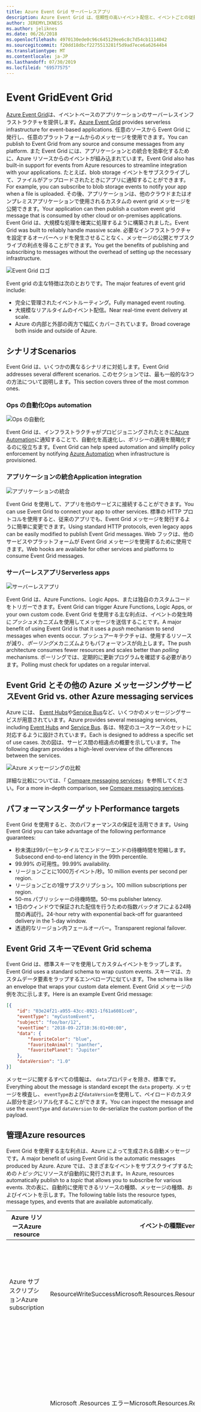 ```yaml
---
title: Azure Event Grid サーバーレスアプリ
description: Azure Event Grid は、信頼性の高いイベント配信と、イベントごとの従量課金モデルでの大規模なルーティングを実現するサーバーレスソリューションです。
author: JEREMYLIKNESS
ms.author: jeliknes
ms.date: 06/26/2018
ms.openlocfilehash: 4970130ede0c96c645129ee6c8c7d54cb1114042
ms.sourcegitcommit: f20dd18dbcf2275513281f5d9ad7ece6a62644b4
ms.translationtype: MT
ms.contentlocale: ja-JP
ms.lasthandoff: 07/30/2019
ms.locfileid: "69577575"
---
```

# <a name="event-grid"></a><span data-ttu-id="139c8-103">Event Grid</span><span class="sxs-lookup"><span data-stu-id="139c8-103">Event Grid</span></span>

<span data-ttu-id="139c8-104">[Azure Event Grid](/azure/event-grid/overview)は、イベントベースのアプリケーションのサーバーレスインフラストラクチャを提供します。</span><span class="sxs-lookup"><span data-stu-id="139c8-104">[Azure Event Grid](/azure/event-grid/overview) provides serverless infrastructure for event-based applications.</span></span> <span data-ttu-id="139c8-105">任意のソースから Event Grid に発行し、任意のプラットフォームからのメッセージを使用できます。</span><span class="sxs-lookup"><span data-stu-id="139c8-105">You can publish to Event Grid from any source and consume messages from any platform.</span></span> <span data-ttu-id="139c8-106">また Event Grid には、アプリケーションとの統合を効率化するために、Azure リソースからのイベントが組み込まれています。</span><span class="sxs-lookup"><span data-stu-id="139c8-106">Event Grid also has built-in support for events from Azure resources to streamline integration with your applications.</span></span> <span data-ttu-id="139c8-107">たとえば、blob storage イベントをサブスクライブして、ファイルがアップロードされたときにアプリに通知することができます。</span><span class="sxs-lookup"><span data-stu-id="139c8-107">For example, you can subscribe to blob storage events to notify your app when a file is uploaded.</span></span> <span data-ttu-id="139c8-108">その後、アプリケーションは、他のクラウドまたはオンプレミスアプリケーションで使用されるカスタムの event grid メッセージを公開できます。</span><span class="sxs-lookup"><span data-stu-id="139c8-108">Your application can then publish a custom event grid message that is consumed by other cloud or on-premises applications.</span></span> <span data-ttu-id="139c8-109">Event Grid は、大規模な処理を確実に処理するように構築されました。</span><span class="sxs-lookup"><span data-stu-id="139c8-109">Event Grid was built to reliably handle massive scale.</span></span> <span data-ttu-id="139c8-110">必要なインフラストラクチャを設定するオーバーヘッドを発生させることなく、メッセージの公開とサブスクライブの利点を得ることができます。</span><span class="sxs-lookup"><span data-stu-id="139c8-110">You get the benefits of publishing and subscribing to messages without the overhead of setting up the necessary infrastructure.</span></span>

![Event Grid ロゴ](./media/event-grid-logo.png)

<span data-ttu-id="139c8-112">Event grid の主な特徴は次のとおりです。</span><span class="sxs-lookup"><span data-stu-id="139c8-112">The major features of event grid include:</span></span>

* <span data-ttu-id="139c8-113">完全に管理されたイベントルーティング。</span><span class="sxs-lookup"><span data-stu-id="139c8-113">Fully managed event routing.</span></span>
* <span data-ttu-id="139c8-114">大規模なリアルタイムのイベント配信。</span><span class="sxs-lookup"><span data-stu-id="139c8-114">Near real-time event delivery at scale.</span></span>
* <span data-ttu-id="139c8-115">Azure の内部と外部の両方で幅広くカバーされています。</span><span class="sxs-lookup"><span data-stu-id="139c8-115">Broad coverage both inside and outside of Azure.</span></span>

## <a name="scenarios"></a><span data-ttu-id="139c8-116">シナリオ</span><span class="sxs-lookup"><span data-stu-id="139c8-116">Scenarios</span></span>

<span data-ttu-id="139c8-117">Event Grid は、いくつかの異なるシナリオに対処します。</span><span class="sxs-lookup"><span data-stu-id="139c8-117">Event Grid addresses several different scenarios.</span></span> <span data-ttu-id="139c8-118">このセクションでは、最も一般的な3つの方法について説明します。</span><span class="sxs-lookup"><span data-stu-id="139c8-118">This section covers three of the most common ones.</span></span>

### <a name="ops-automation"></a><span data-ttu-id="139c8-119">Ops の自動化</span><span class="sxs-lookup"><span data-stu-id="139c8-119">Ops automation</span></span>

![Ops の自動化](./media/ops-automation.png)

<span data-ttu-id="139c8-121">Event Grid は、インフラストラクチャがプロビジョニングされたときに[Azure Automation](https://docs.microsoft.com/azure/automation)に通知することで、自動化を高速化し、ポリシーの適用を簡略化するのに役立ちます。</span><span class="sxs-lookup"><span data-stu-id="139c8-121">Event Grid can help speed automation and simplify policy enforcement by notifying [Azure Automation](https://docs.microsoft.com/azure/automation) when infrastructure is provisioned.</span></span>

### <a name="application-integration"></a><span data-ttu-id="139c8-122">アプリケーションの統合</span><span class="sxs-lookup"><span data-stu-id="139c8-122">Application integration</span></span>

![アプリケーションの統合](./media/app-integration.png)

<span data-ttu-id="139c8-124">Event Grid を使用して、アプリを他のサービスに接続することができます。</span><span class="sxs-lookup"><span data-stu-id="139c8-124">You can use Event Grid to connect your app to other services.</span></span> <span data-ttu-id="139c8-125">標準の HTTP プロトコルを使用すると、従来のアプリでも、Event Grid メッセージを発行するように簡単に変更できます。</span><span class="sxs-lookup"><span data-stu-id="139c8-125">Using standard HTTP protocols, even legacy apps can be easily modified to publish Event Grid messages.</span></span> <span data-ttu-id="139c8-126">Web フックは、他のサービスやプラットフォームが Event Grid メッセージを使用するために使用できます。</span><span class="sxs-lookup"><span data-stu-id="139c8-126">Web hooks are available for other services and platforms to consume Event Grid messages.</span></span>

### <a name="serverless-apps"></a><span data-ttu-id="139c8-127">サーバーレスアプリ</span><span class="sxs-lookup"><span data-stu-id="139c8-127">Serverless apps</span></span>

![サーバーレスアプリ](./media/serverless-apps.png)

<span data-ttu-id="139c8-129">Event Grid は、Azure Functions、Logic Apps、または独自のカスタムコードをトリガーできます。</span><span class="sxs-lookup"><span data-stu-id="139c8-129">Event Grid can trigger Azure Functions, Logic Apps, or your own custom code.</span></span> <span data-ttu-id="139c8-130">Event Grid を使用する主な利点は、イベントの発生時に*プッシュ*メカニズムを使用してメッセージを送信することです。</span><span class="sxs-lookup"><span data-stu-id="139c8-130">A major benefit of using Event Grid is that it uses a *push* mechanism to send messages when events occur.</span></span> <span data-ttu-id="139c8-131">プッシュアーキテクチャは、使用するリソースが減り、*ポーリング*メカニズムよりもパフォーマンスが向上します。</span><span class="sxs-lookup"><span data-stu-id="139c8-131">The push architecture consumes fewer resources and scales better than *polling* mechanisms.</span></span> <span data-ttu-id="139c8-132">ポーリングでは、定期的に更新プログラムを確認する必要があります。</span><span class="sxs-lookup"><span data-stu-id="139c8-132">Polling must check for updates on a regular interval.</span></span>

## <a name="event-grid-vs-other-azure-messaging-services"></a><span data-ttu-id="139c8-133">Event Grid とその他の Azure メッセージングサービス</span><span class="sxs-lookup"><span data-stu-id="139c8-133">Event Grid vs. other Azure messaging services</span></span>

<span data-ttu-id="139c8-134">Azure には、 [Event Hubs](https://docs.microsoft.com/azure/event-hubs)や[Service Bus](https://docs.microsoft.com/azure/service-bus-messaging)など、いくつかのメッセージングサービスが用意されています。</span><span class="sxs-lookup"><span data-stu-id="139c8-134">Azure provides several messaging services, including [Event Hubs](https://docs.microsoft.com/azure/event-hubs) and [Service Bus](https://docs.microsoft.com/azure/service-bus-messaging).</span></span> <span data-ttu-id="139c8-135">各は、特定のユースケースのセットに対応するように設計されています。</span><span class="sxs-lookup"><span data-stu-id="139c8-135">Each is designed to address a specific set of use cases.</span></span> <span data-ttu-id="139c8-136">次の図は、サービス間の相違点の概要を示しています。</span><span class="sxs-lookup"><span data-stu-id="139c8-136">The following diagram provides a high-level overview of the differences between the services.</span></span>

![Azure メッセージングの比較](./media/azure-messaging-services.png)

<span data-ttu-id="139c8-138">詳細な比較については、「 [Compare messaging services](https://docs.microsoft.com/azure/event-grid/compare-messaging-services)」を参照してください。</span><span class="sxs-lookup"><span data-stu-id="139c8-138">For a more in-depth comparison, see [Compare messaging services](https://docs.microsoft.com/azure/event-grid/compare-messaging-services).</span></span>

## <a name="performance-targets"></a><span data-ttu-id="139c8-139">パフォーマンスターゲット</span><span class="sxs-lookup"><span data-stu-id="139c8-139">Performance targets</span></span>

<span data-ttu-id="139c8-140">Event Grid を使用すると、次のパフォーマンスの保証を活用できます。</span><span class="sxs-lookup"><span data-stu-id="139c8-140">Using Event Grid you can take advantage of the following performance guarantees:</span></span>

* <span data-ttu-id="139c8-141">秒未満は99パーセンタイルでエンドツーエンドの待機時間を短縮します。</span><span class="sxs-lookup"><span data-stu-id="139c8-141">Subsecond end-to-end latency in the 99th percentile.</span></span>
* <span data-ttu-id="139c8-142">99.99% の可用性。</span><span class="sxs-lookup"><span data-stu-id="139c8-142">99.99% availability.</span></span>
* <span data-ttu-id="139c8-143">リージョンごとに1000万イベント/秒。</span><span class="sxs-lookup"><span data-stu-id="139c8-143">10 million events per second per region.</span></span>
* <span data-ttu-id="139c8-144">リージョンごとの1億サブスクリプション。</span><span class="sxs-lookup"><span data-stu-id="139c8-144">100 million subscriptions per region.</span></span>
* <span data-ttu-id="139c8-145">50-ms パブリッシャーの待機時間。</span><span class="sxs-lookup"><span data-stu-id="139c8-145">50-ms publisher latency.</span></span>
* <span data-ttu-id="139c8-146">1日のウィンドウで保証された配信を行うための指数バックオフによる24時間の再試行。</span><span class="sxs-lookup"><span data-stu-id="139c8-146">24-hour retry with exponential back-off for guaranteed delivery in the 1-day window.</span></span>
* <span data-ttu-id="139c8-147">透過的なリージョン内フェールオーバー。</span><span class="sxs-lookup"><span data-stu-id="139c8-147">Transparent regional failover.</span></span>

## <a name="event-grid-schema"></a><span data-ttu-id="139c8-148">Event Grid スキーマ</span><span class="sxs-lookup"><span data-stu-id="139c8-148">Event Grid schema</span></span>

<span data-ttu-id="139c8-149">Event Grid は、標準スキーマを使用してカスタムイベントをラップします。</span><span class="sxs-lookup"><span data-stu-id="139c8-149">Event Grid uses a standard schema to wrap custom events.</span></span> <span data-ttu-id="139c8-150">スキーマは、カスタムデータ要素をラップするエンベロープに似ています。</span><span class="sxs-lookup"><span data-stu-id="139c8-150">The schema is like an envelope that wraps your custom data element.</span></span> <span data-ttu-id="139c8-151">Event Grid メッセージの例を次に示します。</span><span class="sxs-lookup"><span data-stu-id="139c8-151">Here is an example Event Grid message:</span></span>

```json
[{
    "id": "03e24f21-a955-43cc-8921-1f61a6081ce0",
    "eventType": "myCustomEvent",
    "subject": "foo/bar/12",
    "eventTime": "2018-09-22T10:36:01+00:00",
    "data": {
        "favoriteColor": "blue",
        "favoriteAnimal": "panther",
        "favoritePlanet": "Jupiter"
    },
    "dataVersion": "1.0"
}]
```

<span data-ttu-id="139c8-152">メッセージに関するすべての情報は、 `data`プロパティを除き、標準です。</span><span class="sxs-lookup"><span data-stu-id="139c8-152">Everything about the message is standard except the `data` property.</span></span> <span data-ttu-id="139c8-153">メッセージを検査し、 `eventType`および`dataVersion`を使用して、ペイロードのカスタム部分を逆シリアル化することができます。</span><span class="sxs-lookup"><span data-stu-id="139c8-153">You can inspect the message and use the `eventType` and `dataVersion` to de-serialize the custom portion of the payload.</span></span>

## <a name="azure-resources"></a><span data-ttu-id="139c8-154">管理</span><span class="sxs-lookup"><span data-stu-id="139c8-154">Azure resources</span></span>

<span data-ttu-id="139c8-155">Event Grid を使用する主な利点は、Azure によって生成される自動メッセージです。</span><span class="sxs-lookup"><span data-stu-id="139c8-155">A major benefit of using Event Grid is the automatic messages produced by Azure.</span></span> <span data-ttu-id="139c8-156">Azure では、さまざまなイベントをサブスクライブするための*トピック*にリソースが自動的に発行されます。</span><span class="sxs-lookup"><span data-stu-id="139c8-156">In Azure, resources automatically publish to a *topic* that allows you to subscribe for various events.</span></span> <span data-ttu-id="139c8-157">次の表に、自動的に使用できるリソースの種類、メッセージの種類、およびイベントを示します。</span><span class="sxs-lookup"><span data-stu-id="139c8-157">The following table lists the resource types, message types, and events that are available automatically.</span></span>

| <span data-ttu-id="139c8-158">Azure リソース</span><span class="sxs-lookup"><span data-stu-id="139c8-158">Azure resource</span></span> | <span data-ttu-id="139c8-159">イベントの種類</span><span class="sxs-lookup"><span data-stu-id="139c8-159">Event type</span></span> | <span data-ttu-id="139c8-160">説明</span><span class="sxs-lookup"><span data-stu-id="139c8-160">Description</span></span> |
| -------------- | ---------- | ----------- |
| <span data-ttu-id="139c8-161">Azure サブスクリプション</span><span class="sxs-lookup"><span data-stu-id="139c8-161">Azure subscription</span></span> | <span data-ttu-id="139c8-162">ResourceWriteSuccess</span><span class="sxs-lookup"><span data-stu-id="139c8-162">Microsoft.Resources.ResourceWriteSuccess</span></span> | <span data-ttu-id="139c8-163">リソースの作成または更新操作が成功したときに発生します。</span><span class="sxs-lookup"><span data-stu-id="139c8-163">Raised when a resource create or update operation succeeds.</span></span> |
| | <span data-ttu-id="139c8-164">Microsoft .Resources エラー</span><span class="sxs-lookup"><span data-stu-id="139c8-164">Microsoft.Resources.ResourceWriteFailure</span></span> | <span data-ttu-id="139c8-165">リソースの作成または更新操作が失敗したときに発生します。</span><span class="sxs-lookup"><span data-stu-id="139c8-165">Raised when a resource create or update operation fails.</span></span> |
| | <span data-ttu-id="139c8-166">Microsoft.resources.resourcewritecancel</span><span class="sxs-lookup"><span data-stu-id="139c8-166">Microsoft.Resources.ResourceWriteCancel</span></span> | <span data-ttu-id="139c8-167">リソースの作成または更新操作が取り消されたときに発生します。</span><span class="sxs-lookup"><span data-stu-id="139c8-167">Raised when a resource create or update operation is canceled.</span></span> |
|  | <span data-ttu-id="139c8-168">Microsoft.resources.resourcedeletesuccess</span><span class="sxs-lookup"><span data-stu-id="139c8-168">Microsoft.Resources.ResourceDeleteSuccess</span></span> | <span data-ttu-id="139c8-169">リソースの削除操作が成功したときに発生します。</span><span class="sxs-lookup"><span data-stu-id="139c8-169">Raised when a resource delete operation succeeds.</span></span> |
|  | <span data-ttu-id="139c8-170">Microsoft .Resources. ResourceDeleteFailure</span><span class="sxs-lookup"><span data-stu-id="139c8-170">Microsoft.Resources.ResourceDeleteFailure</span></span> | <span data-ttu-id="139c8-171">リソースの削除操作が失敗したときに発生します。</span><span class="sxs-lookup"><span data-stu-id="139c8-171">Raised when a resource delete operation fails.</span></span> |
| | <span data-ttu-id="139c8-172">Microsoft.resources.resourcedeletecancel</span><span class="sxs-lookup"><span data-stu-id="139c8-172">Microsoft.Resources.ResourceDeleteCancel</span></span> | <span data-ttu-id="139c8-173">リソースの削除操作が取り消されたときに発生します。</span><span class="sxs-lookup"><span data-stu-id="139c8-173">Raised when a resource delete operation is canceled.</span></span> <span data-ttu-id="139c8-174">このイベントは、テンプレートのデプロイが取り消されたときに発生します。</span><span class="sxs-lookup"><span data-stu-id="139c8-174">This event happens when a template deployment is canceled.</span></span> |
| <span data-ttu-id="139c8-175">BLOB ストレージ</span><span class="sxs-lookup"><span data-stu-id="139c8-175">Blob storage</span></span> | <span data-ttu-id="139c8-176">Microsoft. ストレージが作成されました</span><span class="sxs-lookup"><span data-stu-id="139c8-176">Microsoft.Storage.BlobCreated</span></span> | <span data-ttu-id="139c8-177">Blob が作成されたときに発生します。</span><span class="sxs-lookup"><span data-stu-id="139c8-177">Raised when a blob is created.</span></span> |
| | <span data-ttu-id="139c8-178">Microsoft. ストレージが削除されました</span><span class="sxs-lookup"><span data-stu-id="139c8-178">Microsoft.Storage.BlobDeleted</span></span> | <span data-ttu-id="139c8-179">Blob が削除されたときに発生します。</span><span class="sxs-lookup"><span data-stu-id="139c8-179">Raised when a blob is deleted.</span></span> |
| <span data-ttu-id="139c8-180">イベントハブ</span><span class="sxs-lookup"><span data-stu-id="139c8-180">Event hubs</span></span> | <span data-ttu-id="139c8-181">CaptureFileCreated</span><span class="sxs-lookup"><span data-stu-id="139c8-181">Microsoft.EventHub.CaptureFileCreated</span></span> | <span data-ttu-id="139c8-182">キャプチャファイルが作成されたときに発生します。</span><span class="sxs-lookup"><span data-stu-id="139c8-182">Raised when a capture file is created.</span></span>
| <span data-ttu-id="139c8-183">IoT Hub</span><span class="sxs-lookup"><span data-stu-id="139c8-183">IoT Hub</span></span> | <span data-ttu-id="139c8-184">DeviceCreated</span><span class="sxs-lookup"><span data-stu-id="139c8-184">Microsoft.Devices.DeviceCreated</span></span> | <span data-ttu-id="139c8-185">デバイスが IoT hub に登録されると発行されます。</span><span class="sxs-lookup"><span data-stu-id="139c8-185">Published when a device is registered to an IoT hub.</span></span> |
| | <span data-ttu-id="139c8-186">Microsoft デバイス. DeviceDeleted</span><span class="sxs-lookup"><span data-stu-id="139c8-186">Microsoft.Devices.DeviceDeleted</span></span> | <span data-ttu-id="139c8-187">IoT hub からデバイスが削除されたときに発行されます。</span><span class="sxs-lookup"><span data-stu-id="139c8-187">Published when a device is deleted from an IoT hub.</span></span> |
| <span data-ttu-id="139c8-188">リソースグループ</span><span class="sxs-lookup"><span data-stu-id="139c8-188">Resource groups</span></span> | <span data-ttu-id="139c8-189">ResourceWriteSuccess</span><span class="sxs-lookup"><span data-stu-id="139c8-189">Microsoft.Resources.ResourceWriteSuccess</span></span> | <span data-ttu-id="139c8-190">リソースの作成または更新操作が成功したときに発生します。</span><span class="sxs-lookup"><span data-stu-id="139c8-190">Raised when a resource create or update operation succeeds.</span></span> |
| | <span data-ttu-id="139c8-191">Microsoft .Resources エラー</span><span class="sxs-lookup"><span data-stu-id="139c8-191">Microsoft.Resources.ResourceWriteFailure</span></span> | <span data-ttu-id="139c8-192">リソースの作成または更新操作が失敗したときに発生します。</span><span class="sxs-lookup"><span data-stu-id="139c8-192">Raised when a resource create or update operation fails.</span></span> |
| | <span data-ttu-id="139c8-193">Microsoft.resources.resourcewritecancel</span><span class="sxs-lookup"><span data-stu-id="139c8-193">Microsoft.Resources.ResourceWriteCancel</span></span> | <span data-ttu-id="139c8-194">リソースの作成または更新操作が取り消されたときに発生します。</span><span class="sxs-lookup"><span data-stu-id="139c8-194">Raised when a resource create or update operation is canceled.</span></span> |
| | <span data-ttu-id="139c8-195">Microsoft.resources.resourcedeletesuccess</span><span class="sxs-lookup"><span data-stu-id="139c8-195">Microsoft.Resources.ResourceDeleteSuccess</span></span> | <span data-ttu-id="139c8-196">リソースの削除操作が成功したときに発生します。</span><span class="sxs-lookup"><span data-stu-id="139c8-196">Raised when a resource delete operation succeeds.</span></span> |
| | <span data-ttu-id="139c8-197">Microsoft .Resources. ResourceDeleteFailure</span><span class="sxs-lookup"><span data-stu-id="139c8-197">Microsoft.Resources.ResourceDeleteFailure</span></span> | <span data-ttu-id="139c8-198">リソースの削除操作が失敗したときに発生します。</span><span class="sxs-lookup"><span data-stu-id="139c8-198">Raised when a resource delete operation fails.</span></span> |
| | <span data-ttu-id="139c8-199">Microsoft.resources.resourcedeletecancel</span><span class="sxs-lookup"><span data-stu-id="139c8-199">Microsoft.Resources.ResourceDeleteCancel</span></span> | <span data-ttu-id="139c8-200">リソースの削除操作が取り消されたときに発生します。</span><span class="sxs-lookup"><span data-stu-id="139c8-200">Raised when a resource delete operation is canceled.</span></span> <span data-ttu-id="139c8-201">このイベントは、テンプレートのデプロイが取り消されたときに発生します。</span><span class="sxs-lookup"><span data-stu-id="139c8-201">This event happens when a template deployment is canceled.</span></span> |

<span data-ttu-id="139c8-202">詳細については、「 [Azure Event Grid イベントスキーマ](https://docs.microsoft.com/azure/event-grid/event-schema)」を参照してください。</span><span class="sxs-lookup"><span data-stu-id="139c8-202">For more information, see [Azure Event Grid event schema](https://docs.microsoft.com/azure/event-grid/event-schema).</span></span>

<span data-ttu-id="139c8-203">オンプレミスで実行されているアプリケーションであっても、任意の種類のアプリケーションから Event Grid にアクセスできます。</span><span class="sxs-lookup"><span data-stu-id="139c8-203">You can access Event Grid from any type of application, even one that runs on-premises.</span></span>

## <a name="conclusion"></a><span data-ttu-id="139c8-204">まとめ</span><span class="sxs-lookup"><span data-stu-id="139c8-204">Conclusion</span></span>

<span data-ttu-id="139c8-205">この章では、Azure Functions、Logic Apps、および Event Grid で構成される Azure サーバーレスプラットフォームについて学習しました。</span><span class="sxs-lookup"><span data-stu-id="139c8-205">In this chapter you learned about the Azure serverless platform that is composed of Azure Functions, Logic Apps, and Event Grid.</span></span> <span data-ttu-id="139c8-206">これらのリソースを使用して、完全なサーバーレスアプリアーキテクチャを構築したり、他のクラウドリソースやオンプレミスサーバーと対話するハイブリッドソリューションを作成したりすることができます。</span><span class="sxs-lookup"><span data-stu-id="139c8-206">You can use these resources to build an entirely serverless app architecture, or create a hybrid solution that interacts with other cloud resources and on-premises servers.</span></span> <span data-ttu-id="139c8-207">[AZURE SQL](https://docs.microsoft.com/azure/sql-database)や[CosmosDB](https://docs.microsoft.com/azure/cosmos-db/introduction)などのサーバーレスデータプラットフォームと組み合わせることで、完全に管理されたクラウドネイティブアプリケーションを構築できます。</span><span class="sxs-lookup"><span data-stu-id="139c8-207">Combined with a serverless data platform such as [Azure SQL](https://docs.microsoft.com/azure/sql-database) or [CosmosDB](https://docs.microsoft.com/azure/cosmos-db/introduction), you can build fully managed cloud native applications.</span></span>

## <a name="recommended-resources"></a><span data-ttu-id="139c8-208">推奨されるリソース</span><span class="sxs-lookup"><span data-stu-id="139c8-208">Recommended resources</span></span>

* [<span data-ttu-id="139c8-209">App service プラン</span><span class="sxs-lookup"><span data-stu-id="139c8-209">App service plans</span></span>](https://docs.microsoft.com/azure/app-service/azure-web-sites-web-hosting-plans-in-depth-overview)
* [<span data-ttu-id="139c8-210">Application Insights</span><span class="sxs-lookup"><span data-stu-id="139c8-210">Application Insights</span></span>](https://docs.microsoft.com/azure/application-insights)
* [<span data-ttu-id="139c8-211">Application Insights Analytics</span><span class="sxs-lookup"><span data-stu-id="139c8-211">Application Insights Analytics</span></span>](https://docs.microsoft.com/azure/application-insights/app-insights-analytics)
* [<span data-ttu-id="139c8-212">Microsoftサーバーレスの Azure Functions を使用してアプリをクラウドに持ち込む</span><span class="sxs-lookup"><span data-stu-id="139c8-212">Azure: Bring your app to the cloud with serverless Azure Functions</span></span>](https://channel9.msdn.com/events/Connect/2017/E102)
* [<span data-ttu-id="139c8-213">Azure Event Grid</span><span class="sxs-lookup"><span data-stu-id="139c8-213">Azure Event Grid</span></span>](https://docs.microsoft.com/azure/event-grid/overview)
* [<span data-ttu-id="139c8-214">Azure Event Grid イベントスキーマ</span><span class="sxs-lookup"><span data-stu-id="139c8-214">Azure Event Grid event schema</span></span>](https://docs.microsoft.com/azure/event-grid/event-schema)
* [<span data-ttu-id="139c8-215">Azure Event Hubs</span><span class="sxs-lookup"><span data-stu-id="139c8-215">Azure Event Hubs</span></span>](https://docs.microsoft.com/azure/event-hubs)
* [<span data-ttu-id="139c8-216">Azure Functions のドキュメント</span><span class="sxs-lookup"><span data-stu-id="139c8-216">Azure Functions documentation</span></span>](https://docs.microsoft.com/azure/azure-functions)
* [<span data-ttu-id="139c8-217">Azure Functions のトリガーとバインドの概念</span><span class="sxs-lookup"><span data-stu-id="139c8-217">Azure Functions triggers and bindings concepts</span></span>](https://docs.microsoft.com/azure/azure-functions/functions-triggers-bindings)
* [<span data-ttu-id="139c8-218">Azure Logic Apps</span><span class="sxs-lookup"><span data-stu-id="139c8-218">Azure Logic Apps</span></span>](https://docs.microsoft.com/azure/logic-apps)
* [<span data-ttu-id="139c8-219">Azure Service Bus</span><span class="sxs-lookup"><span data-stu-id="139c8-219">Azure Service Bus</span></span>](https://docs.microsoft.com/azure/service-bus-messaging)
* [<span data-ttu-id="139c8-220">Azure Table Storage</span><span class="sxs-lookup"><span data-stu-id="139c8-220">Azure Table Storage</span></span>](https://docs.microsoft.com/azure/cosmos-db/table-storage-overview)
* [<span data-ttu-id="139c8-221">Functions 1.x と2.x を比較します。</span><span class="sxs-lookup"><span data-stu-id="139c8-221">Compare functions 1.x and 2.x</span></span>](https://docs.microsoft.com/azure/azure-functions/functions-versions)
* [<span data-ttu-id="139c8-222">Azure のオンプレミスデータゲートウェイを使用したオンプレミスのデータソースへの接続</span><span class="sxs-lookup"><span data-stu-id="139c8-222">Connecting to on-premises data sources with Azure On-premises Data Gateway</span></span>](https://docs.microsoft.com/azure/analysis-services/analysis-services-gateway)
* [<span data-ttu-id="139c8-223">Azure portal に最初の関数を作成する</span><span class="sxs-lookup"><span data-stu-id="139c8-223">Create your first function in the Azure portal</span></span>](https://docs.microsoft.com/azure/azure-functions/functions-create-first-azure-function)
* [<span data-ttu-id="139c8-224">Azure CLI を使用して最初の関数を作成する</span><span class="sxs-lookup"><span data-stu-id="139c8-224">Create your first function using the Azure CLI</span></span>](https://docs.microsoft.com/azure/azure-functions/functions-create-first-azure-function-azure-cli)
* [<span data-ttu-id="139c8-225">Visual Studio を使用して初めての関数を作成する</span><span class="sxs-lookup"><span data-stu-id="139c8-225">Create your first function using Visual Studio</span></span>](https://docs.microsoft.com/azure/azure-functions/functions-create-your-first-function-visual-studio)
* [<span data-ttu-id="139c8-226">Functions でサポートされる言語</span><span class="sxs-lookup"><span data-stu-id="139c8-226">Functions supported languages</span></span>](https://docs.microsoft.com/azure/azure-functions/supported-languages)
* [<span data-ttu-id="139c8-227">Azure Functions の監視</span><span class="sxs-lookup"><span data-stu-id="139c8-227">Monitor Azure Functions</span></span>](https://docs.microsoft.com/azure/azure-functions/functions-monitoring)
* [<span data-ttu-id="139c8-228">Azure Functions プロキシの操作</span><span class="sxs-lookup"><span data-stu-id="139c8-228">Work with Azure Functions Proxies</span></span>](https://docs.microsoft.com/azure/azure-functions/functions-proxies)

>[!div class="step-by-step"]
><span data-ttu-id="139c8-229">[前へ](logic-apps.md)
>[次へ](durable-azure-functions.md)</span><span class="sxs-lookup"><span data-stu-id="139c8-229">[Previous](logic-apps.md)
[Next](durable-azure-functions.md)</span></span>
